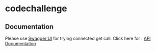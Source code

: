 # codechallenge

## Documentation
Please use [Swagger UI](http://localhost:8080/swagger-ui.html) for trying connected get call.
Click here for : [API Documentation](http://localhost:8080/v2/api-docs)
